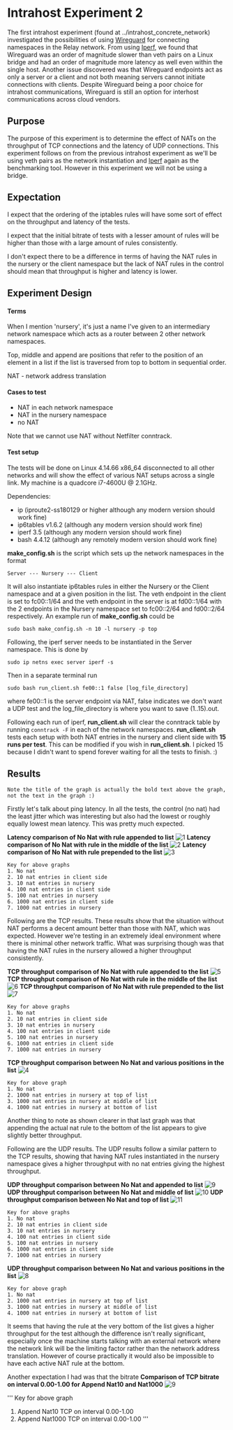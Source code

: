 # Intrahost Experiment 2

The first intrahost experiment (found at ../intrahost_concrete_network)
investigated the possibilities of using [Wireguard](https://www.wireguard.com/)
for connecting namespaces in the Relay network. From using
[Iperf](https://iperf.fr/), we found that Wireguard was an order of magnitude
slower than veth pairs on a Linux bridge and had an order of magnitude more
latency as well even within the single host. Another issue discovered was that
Wireguard endpoints act as only a server or a client and not both meaning
servers cannot initiate connections with clients. Despite Wireguard being a poor
choice for intrahost communications, Wireguard is still an option for interhost
communications across cloud vendors.

## Purpose

The purpose of this experiment is to determine the effect of NATs on the
throughput of TCP connections and the latency of UDP connections. This
experiment follows on from the previous intrahost experiment as we'll be using
veth pairs as the network instantiation and [Iperf](https://iperf.fr/) again as
the benchmarking tool. However in this experiment we will not be using a bridge.

## Expectation

I expect that the ordering of the iptables rules will have some sort of effect
on the throughput and latency of the tests.

I expect that the initial bitrate of
tests with a lesser amount of rules will be higher than those with a large
amount of rules consistently.

I don't expect there to be a difference in terms of having the NAT rules in the
nursery or the client namespace but the lack of NAT rules in the control should
mean that throughput is higher and latency is lower.

## Experiment Design

#### Terms
When I mention 'nursery', it's just a name I've given to an intermediary network
namespace which acts as a router between 2 other network namespaces.

Top, middle and append are positions that refer to the position of an element in
a list if the list is traversed from top to bottom in sequential order.

NAT - network address translation

#### Cases to test

* NAT in each network namespace
* NAT in the nursery namespace
* no NAT

Note that we cannot use NAT without Netfilter conntrack.

#### Test setup

The tests will be done on Linux 4.14.66 x86_64 disconnected to all other
networks and will show the effect of various NAT setups across a single link.
My machine is a quadcore i7-4600U @ 2.1GHz.

Dependencies:
* ip (iproute2-ss180129 or higher although any modern version should work fine)
* ip6tables v1.6.2 (although any modern version should work fine)
* iperf 3.5 (although any modern version should work fine)
* bash 4.4.12 (although any remotely modern version should work fine)

__make_config.sh__ is the script which sets up the network namespaces in the
format
```
Server --- Nursery --- Client
```
It will also instantiate ip6tables rules in either the Nursery or the Client
namespace and at a given position in the list. The veth endpoint in the client
is set to fc00::1/64 and the veth endpoint in the server is at fd00::1/64 with
the 2 endpoints in the Nursery namespace set to fc00::2/64 and fd00::2/64
respectively.
An example run of __make_config.sh__ could be
```
sudo bash make_config.sh -n 10 -l nursery -p top
```

Following, the iperf server needs to be instantiated in the Server namespace.
This is done by
```
sudo ip netns exec server iperf -s
```

Then in a separate terminal run
```
sudo bash run_client.sh fe00::1 false [log_file_directory]
```
where fe00::1 is the server endpoint via NAT, false indicates we don't want a
UDP test and the log_file_directory is where you want to save (1..15).out.

Following each run of iperf, __run_client.sh__ will clear the conntrack table by
running `conntrack -F` in each of the network namespaces. __run_client.sh__
tests each setup with both NAT entries in the nursery and client side with
__15 runs per test__. This can be modified if you wish in __run_client.sh__. I
picked 15 because I didn't want to spend forever waiting for all the tests to
finish. :)

## Results
`Note the title of the graph is actually the bold text above the graph, not the
text in the graph :)`

Firstly let's talk about ping latency. In all the tests, the control (no nat)
had the least jitter which was interesting but also had the lowest or roughly
equally lowest mean latency. This was pretty much expected.

__Latency comparison of No Nat with rule appended to list__
![1](https://web.archive.org/web/20190103053925im_/https://raw.githubusercontent.com/MatrixAI/Relay/master/experiments/intrahost2/graphs/ping_latency_natappend.png)
__Latency comparison of No Nat with rule in the middle of the list__
![2](https://web.archive.org/web/20190103053953im_/https://raw.githubusercontent.com/MatrixAI/Relay/master/experiments/intrahost2/graphs/ping_latency_natmiddle.png)
__Latency comparison of No Nat with rule prepended to the list__
![3](https://web.archive.org/web/20190103054019im_/https://raw.githubusercontent.com/MatrixAI/Relay/master/experiments/intrahost2/graphs/ping_latency_nattop.png)

```
Key for above graphs
1. No nat
2. 10 nat entries in client side
3. 10 nat entries in nursery
4. 100 nat entries in client side
5. 100 nat entries in nursery
6. 1000 nat entries in client side
7. 1000 nat entries in nursery
```

Following are the TCP results.
These results show that the situation without NAT performs a decent amount
better than those with NAT, which was expected. However we're testing in an
extremely ideal environment where there is minimal other network traffic. What
was surprising though was that having the NAT rules in the nursery allowed a
higher throughput consistently.

__TCP throughput comparison of No Nat with rule appended to the list__
![5](https://web.archive.org/web/20190103054113im_/https://raw.githubusercontent.com/MatrixAI/Relay/master/experiments/intrahost2/graphs/tcp_throughput_append_comparison.png)
__TCP throughput comparison of No Nat with rule in the middle of the list__
![6](https://web.archive.org/web/20190103054141im_/https://raw.githubusercontent.com/MatrixAI/Relay/master/experiments/intrahost2/graphs/tcp_throughput_middle_comparison.png)
__TCP throughput comparison of No Nat with rule prepended to the list__
![7](https://web.archive.org/web/20190103054203im_/https://raw.githubusercontent.com/MatrixAI/Relay/master/experiments/intrahost2/graphs/tcp_throughput_top_comparison.png)

```
Key for above graphs
1. No nat
2. 10 nat entries in client side
3. 10 nat entries in nursery
4. 100 nat entries in client side
5. 100 nat entries in nursery
6. 1000 nat entries in client side
7. 1000 nat entries in nursery
```
__TCP throughput comparison between No Nat and various positions in the list__
![4](https://web.archive.org/web/20190103054051im_/https://raw.githubusercontent.com/MatrixAI/Relay/master/experiments/intrahost2/graphs/tcp_nonat_vs_topmiddleappend_nursery_nat1k_comparison.png)

```
Key for above graph
1. No nat
2. 1000 nat entries in nursery at top of list
3. 1000 nat entries in nursery at middle of list
4. 1000 nat entries in nursery at bottom of list
```
Another thing to note as shown clearer in that last graph was that appending the
actual nat rule to the bottom of the list appears to give slightly better
throughput.

Following are the UDP results. The UDP results follow a similar pattern to the
TCP results, showing that having NAT rules instantiated in the nursery namespace
gives a higher throughput with no nat entries giving the highest throughput.

__UDP throughput comparison between No Nat and appended to list__
![9](https://web.archive.org/web/20190103054243im_/https://raw.githubusercontent.com/MatrixAI/Relay/master/experiments/intrahost2/graphs/udp_throughput_append_comparison.png)
__UDP throughput comparison between No Nat and middle of list__
![10](https://web.archive.org/web/20190103054303im_/https://raw.githubusercontent.com/MatrixAI/Relay/master/experiments/intrahost2/graphs/udp_throughput_middle_comparison.png)
__UDP throughput comparison between No Nat and top of list__
![11](https://web.archive.org/web/20190103054326im_/https://raw.githubusercontent.com/MatrixAI/Relay/master/experiments/intrahost2/graphs/udp_throughput_top_comparison.png)

```
Key for above graphs
1. No nat
2. 10 nat entries in client side
3. 10 nat entries in nursery
4. 100 nat entries in client side
5. 100 nat entries in nursery
6. 1000 nat entries in client side
7. 1000 nat entries in nursery
```

__UDP throughput comparison between No Nat and various positions in the list__
![8](https://web.archive.org/web/20190103054224im_/https://raw.githubusercontent.com/MatrixAI/Relay/master/experiments/intrahost2/graphs/udp_nonat_vs_topmiddleappend_nursery_nat1k_comparison.png)

```
Key for above graph
1. No nat
2. 1000 nat entries in nursery at top of list
3. 1000 nat entries in nursery at middle of list
4. 1000 nat entries in nursery at bottom of list
```

It seems that having the rule at the very bottom of the list gives a higher
throughput for the test although the difference isn't really significant,
especially once the machine starts talking with an external network where the
network link will be the limiting factor rather than the network address
translation.
However of course practically it would also be impossible to have each active
NAT rule at the bottom.

Another expectation I had was that the bitrate 
__Comparison of TCP bitrate on interval 0.00-1.00 for Append Nat10 and Nat1000__
![9](https://web.archive.org/web/20190103065330im_/https://raw.githubusercontent.com/MatrixAI/Relay/master/experiments/intrahost2/graphs/append_nat10_nat1k_tcp_01_comparison.png)

'''
Key for above graph
1. Append Nat10 TCP on interval 0.00-1.00
2. Append Nat1000 TCP on interval 0.00-1.00
'''
